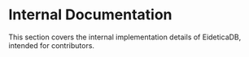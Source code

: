 # Internal Documentation

This section covers the internal implementation details of EideticaDB, intended for contributors.
